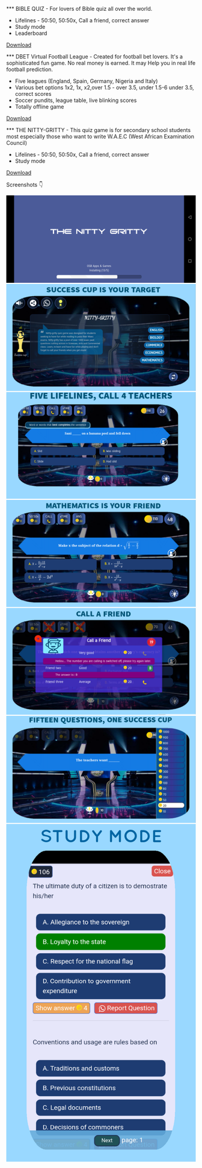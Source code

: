 *** BIBLE QUIZ - For lovers of Bible quiz all over the world.
- Lifelines - 50:50, 50:50x, Call a friend, correct answer
- Study mode
- Leaderboard

<a href="https://raw.githubusercontent.com/theconciseapp/games/main/bquiz/The%20Biblical%20Quiz%20v1.2.apk">Download</a>

*** DBET Virtual Football League - Created for football bet lovers. It's a sophisticated fun game. No real money is earned. It may Help you in real life football prediction.
- Five leagues (England, Spain, Germany, Nigeria and Italy)
- Various bet options 1x2, 1x, x2,over 1.5 - over 3.5, under 1.5-6 under 3.5, correct scores
- Soccer pundits, league table, live blinking scores
- Totally offline game

<a href="https://raw.githubusercontent.com/theconciseapp/games/main/dbt/DBET%20FUN%20VFL.apk">Download</a>

*** THE NITTY-GRITTY - This quiz game is for secondary school students most especially those who want to write
W.A.E.C (West African Examination Council)

- Lifelines - 50:50, 50:50x, Call a friend, correct answer
- Study mode

<a href="https://raw.githubusercontent.com/theconciseapp/games/main/nitty-gritty/The%20Nitty%20Gritty%203.5.apk">Download</a>

Screenshots 👇

<img src="https://raw.githubusercontent.com/theconciseapp/games/main/nitty-gritty/screenshots/1.png" alt="">
<br>
<img src="https://raw.githubusercontent.com/theconciseapp/games/main/nitty-gritty/screenshots/2.png" alt="">
<br>
<img src="https://raw.githubusercontent.com/theconciseapp/games/main/nitty-gritty/screenshots/3.png" alt="">
<br>
<img src="https://raw.githubusercontent.com/theconciseapp/games/main/nitty-gritty/screenshots/4.png" alt="">
<br>
<img src="https://raw.githubusercontent.com/theconciseapp/games/main/nitty-gritty/screenshots/5.png" alt="">
<br>
<img src="https://raw.githubusercontent.com/theconciseapp/games/main/nitty-gritty/screenshots/6.png" alt="">
<br>
<img src="https://raw.githubusercontent.com/theconciseapp/games/main/nitty-gritty/screenshots/7.png" alt="">
<br>





